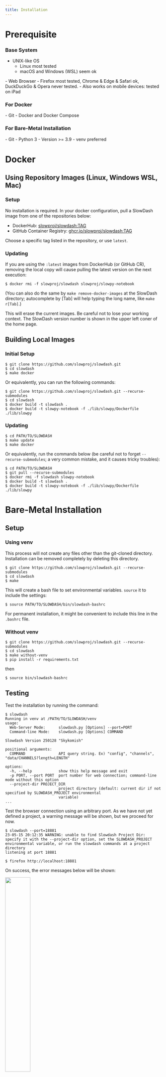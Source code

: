 ```yaml
---
title: Installation
---
```


# Prerequisite
### Base System
- UNIX-like OS
  - Linux most tested
  - macOS and Windows (WSL) seem ok
<p>
- Web Browser
  - Firefox most tested, Chrome &amp; Edge &amp; Safari ok, DuckDuckGo &amp; Opera never tested.
  - Also works on mobile devices: tested on iPad

### For Docker
<p>
- Git
- Docker and Docker Compose

### For Bare-Metal Installation
<p>
- Git
- Python 3
  - Version >= 3.9
  - venv preferred


# Docker
## Using Repository Images (Linux, Windows WSL, Mac)

### Setup
No installation is required. In your docker configuration, pull a SlowDash image from one of the repositories below:

- DockerHub: [slowproj/slowdash:TAG](https://hub.docker.com/r/slowproj/slowdash/tags)
- GitHub Container Registry: [ghcr.io/slowproj/slowdash:TAG](https://github.com/slowproj/slowdash/pkgs/container/slowdash)

Choose a specific tag listed in the repository, or use `latest`.

### Updating
If you are using the `:latest` images from DockerHub (or GitHub CR), removing the local copy will cause pulling the latest version on the next execution:
```console
$ docker rmi -f slowproj/slowdash slowproj/slowpy-notebook
```
(You can also do the same by `make remove-docker-images` at the SlowDash directory; autocomplete by [Tab] will help typing the long name, like `make r[Tab]`.)

This will erase the current images. Be careful not to lose your working context. The SlowDash version number is shown in the upper left coner of the home page.



## Building Local Images
### Initial Setup
```console
$ git clone https://github.com/slowproj/slowdash.git
$ cd slowdash
$ make docker
```

Or equivalently, you can run the following commands:
```console
$ git clone https://github.com/slowproj/slowdash.git --recurse-submodules
$ cd slowdash
$ docker build -t slowdash .
$ docker build -t slowpy-notebook -f ./lib/slowpy/Dockerfile ./lib/slowpy
```

### Updating
```console
$ cd PATH/TO/SLOWDASH
$ make update
$ make docker
```

Or equivalently, run the commands below
(be careful not to forget `--recurse-submodules`; a very common mistake, and it causes tricky troubles):
```console
$ cd PATH/TO/SLOWDASH
$ git pull --recurse-submodules
$ docker rmi -f slowdash slowpy-notebook
$ docker build -t slowdash .
$ docker build -t slowpy-notebook -f ./lib/slowpy/Dockerfile ./lib/slowpy
```


# Bare-Metal Installation
## Setup
### Using venv
This process will not create any files other than the git-cloned directory. Installation can be removed completely by deleting this directory.
```console
$ git clone https://github.com/slowproj/slowdash.git --recurse-submodules
$ cd slowdash
$ make
```

This will create a bash file to set environmental variables. `source` it to include the settings:
```console
$ source PATH/TO/SLOWDASH/bin/slowdash-bashrc
```
For permanent installation, it might be convenient to include this line in the `.bashrc` file.

### Without venv
```console
$ git clone https://github.com/slowproj/slowdash.git --recurse-submodules
$ cd slowdash
$ make without-venv
$ pip install -r requirements.txt
```
then
```console
$ source bin/slowdash-bashrc
```

## Testing
Test the installation by running the command:
```console
$ slowdash
Running in venv at /PATH/TO/SLOWDASH/venv
usage: 
  Web-Server Mode:      slowdash.py [Options] --port=PORT
  Command-line Mode:    slowdash.py [Options] COMMAND

Slowdash Version 250128 "Skykomish"

positional arguments:
  COMMAND               API query string. Ex) "config", "channels", "data/CHANNELS?length=LENGTH"

options:
  -h, --help            show this help message and exit
  -p PORT, --port PORT  port number for web connection; command-line mode without this option
  --project-dir PROJECT_DIR
                        project directory (default: current dir if not specified by SLOWDASH_PROJECT environmental
                        variable)
...
```

Test the browser connection using an arbitrary port. As we have not yet defined a project, a warning message will be shown, but we proceed for now.
```console
$ slowdash --port=18881
23-05-15 20:12:35 WARNING: unable to find Slowdash Project Dir: specify it with the --project-dir option, set the SLOWDASH_PROJECT environmental variable, or run the slowdash commands at a project directory
listening at port 18881
```
```console
$ firefox http://localhost:18881
```
On success, the error messages below will be shown:

<img src="fig/QuickTour-Welcome.png" style="width:40%">

Type `Ctrl-c` to stop slowdash.

## Updating
```console
$ cd PATH/TO/SLOWDASH
$ make update
```

Or equivalently, run the commands below
(be careful not to forget `--recurse-submodules`; a very common mistake, and it causes tricky troubles):
```console
$ cd PATH/TO/SLOWDASH
$ git pull --recurse-submodules
$ make
```
Often `make` does not do anything, but it is safe to run it every time.


# Refreshing the browser cache: Hard Refresh
SlowDash scripts cached in user web browsers might cause troubles after the SlowDash server is updated. In that case, perform "hard refresh" the browser by clicking the `Reload` button with holding down the `Shift` key at a SlowDash page.

